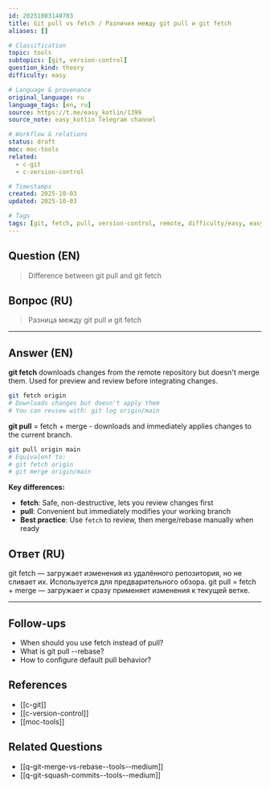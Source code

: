 ```yaml
---
id: 20251003140703
title: Git pull vs fetch / Различия между git pull и git fetch
aliases: []

# Classification
topic: tools
subtopics: [git, version-control]
question_kind: theory
difficulty: easy

# Language & provenance
original_language: ru
language_tags: [en, ru]
source: https://t.me/easy_kotlin/1399
source_note: easy_kotlin Telegram channel

# Workflow & relations
status: draft
moc: moc-tools
related:
  - c-git
  - c-version-control

# Timestamps
created: 2025-10-03
updated: 2025-10-03

# Tags
tags: [git, fetch, pull, version-control, remote, difficulty/easy, easy_kotlin, lang/ru, tools]
---
```

## Question (EN)
> Difference between git pull and git fetch
## Вопрос (RU)
> Разница между git pull и git fetch

---

## Answer (EN)

**git fetch** downloads changes from the remote repository but doesn't merge them. Used for preview and review before integrating changes.

```bash
git fetch origin
# Downloads changes but doesn't apply them
# You can review with: git log origin/main
```

**git pull** = fetch + merge - downloads and immediately applies changes to the current branch.

```bash
git pull origin main
# Equivalent to:
# git fetch origin
# git merge origin/main
```

**Key differences:**
- **fetch**: Safe, non-destructive, lets you review changes first
- **pull**: Convenient but immediately modifies your working branch
- **Best practice**: Use `fetch` to review, then merge/rebase manually when ready

## Ответ (RU)

git fetch — загружает изменения из удалённого репозитория, но не сливает их. Используется для предварительного обзора. git pull = fetch + merge — загружает и сразу применяет изменения к текущей ветке.

---

## Follow-ups
- When should you use fetch instead of pull?
- What is git pull --rebase?
- How to configure default pull behavior?

## References
- [[c-git]]
- [[c-version-control]]
- [[moc-tools]]

## Related Questions
- [[q-git-merge-vs-rebase--tools--medium]]
- [[q-git-squash-commits--tools--medium]]
